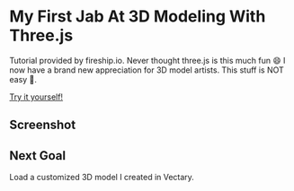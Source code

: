 # My First Jab At 3D Modeling With Three.js

Tutorial provided by fireship.io. Never thought three.js is this much fun 😄 I now have a brand new appreciation for 3D model artists. This stuff is NOT easy 🤯.

[Try it yourself!](https://www.youtube.com/watch?v=Q7AOvWpIVHU&t=781s)

## Screenshot

## Next Goal

Load a customized 3D model I created in Vectary.
